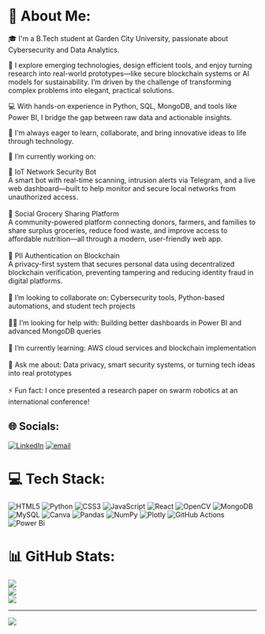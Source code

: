 # 💫 About Me:


🎓 I'm a B.Tech student at Garden City University, passionate about Cybersecurity and Data Analytics.

🚀 I explore emerging technologies, design efficient tools, and enjoy turning research into real-world prototypes—like secure blockchain systems or AI models for sustainability. I’m driven by the challenge of transforming complex problems into elegant, practical solutions.

💻 With hands-on experience in Python, SQL, MongoDB, and tools like Power BI, I bridge the gap between raw data and actionable insights.

🤝 I'm always eager to learn, collaborate, and bring innovative ideas to life through technology.




🎯 I’m currently working on:<br>

🤖 IoT Network Security Bot<br>A smart bot with real-time scanning, intrusion alerts via Telegram, and a live web dashboard—built to help monitor and secure local networks from unauthorized access.<br><br>🛒 Social Grocery Sharing Platform<br>A community-powered platform connecting donors, farmers, and families to share surplus groceries, reduce food waste, and improve access to affordable nutrition—all through a modern, user-friendly web app.<br><br>🔐 PII Authentication on Blockchain<br>A privacy-first system that secures personal data using decentralized blockchain verification, preventing tampering and reducing identity fraud in digital platforms.<br><br>🤝 I’m looking to collaborate on: Cybersecurity tools, Python-based automations, and student tech projects<br><br>🙋‍♀️ I’m looking for help with: Building better dashboards in Power BI and advanced MongoDB queries<br><br>🌱 I’m currently learning: AWS cloud services and blockchain implementation<br><br>💬 Ask me about: Data privacy, smart security systems, or turning tech ideas into real prototypes<br><br>⚡ Fun fact: I once presented a research paper on swarm robotics at an international conference!


## 🌐 Socials:
[![LinkedIn](https://img.shields.io/badge/LinkedIn-%230077B5.svg?logo=linkedin&logoColor=white)](linkedin.com/in/thanuja-m123) [![email](https://img.shields.io/badge/Email-D14836?logo=gmail&logoColor=white)](mailto:thanujathanu691@gmail.com) 

# 💻 Tech Stack:
![HTML5](https://img.shields.io/badge/html5-%23E34F26.svg?style=for-the-badge&logo=html5&logoColor=white) ![Python](https://img.shields.io/badge/python-3670A0?style=for-the-badge&logo=python&logoColor=ffdd54) ![CSS3](https://img.shields.io/badge/css3-%231572B6.svg?style=for-the-badge&logo=css3&logoColor=white) ![JavaScript](https://img.shields.io/badge/javascript-%23323330.svg?style=for-the-badge&logo=javascript&logoColor=%23F7DF1E) ![React](https://img.shields.io/badge/react-%2320232a.svg?style=for-the-badge&logo=react&logoColor=%2361DAFB) ![OpenCV](https://img.shields.io/badge/opencv-%23white.svg?style=for-the-badge&logo=opencv&logoColor=white) ![MongoDB](https://img.shields.io/badge/MongoDB-%234ea94b.svg?style=for-the-badge&logo=mongodb&logoColor=white) ![MySQL](https://img.shields.io/badge/mysql-4479A1.svg?style=for-the-badge&logo=mysql&logoColor=white) ![Canva](https://img.shields.io/badge/Canva-%2300C4CC.svg?style=for-the-badge&logo=Canva&logoColor=white) ![Pandas](https://img.shields.io/badge/pandas-%23150458.svg?style=for-the-badge&logo=pandas&logoColor=white) ![NumPy](https://img.shields.io/badge/numpy-%23013243.svg?style=for-the-badge&logo=numpy&logoColor=white) ![Plotly](https://img.shields.io/badge/Plotly-%233F4F75.svg?style=for-the-badge&logo=plotly&logoColor=white) ![GitHub Actions](https://img.shields.io/badge/github%20actions-%232671E5.svg?style=for-the-badge&logo=githubactions&logoColor=white) ![Power Bi](https://img.shields.io/badge/power_bi-F2C811?style=for-the-badge&logo=powerbi&logoColor=black)
# 📊 GitHub Stats:
![](https://github-readme-stats.vercel.app/api?username=thanujathanu123&theme=dark&hide_border=false&include_all_commits=true&count_private=true)<br/>
![](https://nirzak-streak-stats.vercel.app/?user=thanujathanu123&theme=dark&hide_border=false)<br/>
![](https://github-readme-stats.vercel.app/api/top-langs/?username=thanujathanu123&theme=dark&hide_border=false&include_all_commits=true&count_private=true&layout=compact)

---
[![](https://visitcount.itsvg.in/api?id=thanujathanu123&icon=0&color=0)](https://visitcount.itsvg.in)

<!-- Proudly created with GPRM ( https://gprm.itsvg.in ) -->
